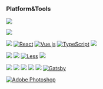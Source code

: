 <!-- ### Hi there 👋 -->

### Platform&Tools

<!-- [![](https://img.shields.io/badge/OS-Arch%20Linux-33aadd?style=flat-square&logo=arch-linux&logoColor=ffffff)](https://www.archlinux.org/) -->
<!-- [![](https://img.shields.io/badge/macOS-BigSur-292e33?style=flat-square&logo=apple&logoColor=ffffff)](https://www.apple.com/macos/big-sur/) -->
<!-- [![](https://img.shields.io/badge/Windows-10-2376bc?style=flat-square&logo=windows&logoColor=ffffff)](https://www.microsoft.com/windows/get-windows-10) -->
[![](https://img.shields.io/badge/IDE-Visual%20Studio%20Code-blue?style=flat-square&logo=visual-studio-code&logoColor=ffffff)](https://code.visualstudio.com/)

<!-- [![](https://img.shields.io/badge/OnePlus-7%20Pro-f5010c?style=flat-square&logo=oneplus&logoColor=ffffff)](https://www.oneplus.com/) -->
[![](https://img.shields.io/badge/iPhone-8-999999?style=flat-square&logo=apple&logoColor=ffffff)](https://www.apple.com/)
<!-- [![](https://img.shields.io/badge/Blackberry-Classic-000000?style=flat-square&logo=blackberry&logoColor=ffffff)](https://www.blackberry.com/) -->

[![](https://img.shields.io/badge/-JavaScript-f7e018?style=flat-square&logo=javascript&logoColor=white)](https://www.ecma-international.org/)
[![React](https://img.shields.io/badge/react-%2320232a.svg?style=flat-square&logo=react&logoColor=%2361DAFB)](https://reactjs.org/)
[![Vue.js](https://img.shields.io/badge/vuejs-%2335495e.svg?style=flat-square&logo=vuedotjs&logoColor=%234FC08D)](https://vuejs.org/)
[![TypeScript](https://img.shields.io/badge/typescript-%23007ACC.svg?style=flat-square&logo=typescript&logoColor=white)]()
[![](https://img.shields.io/badge/-Webpack-8dd6f9?style=flat-square&logo=webpack&logoColor=white)](https://webpack.js.org/)
<!-- [![](https://img.shields.io/badge/-Docker-2496ED?style=flat-square&logo=docker&logoColor=ffffff)](https://www.docker.com/) -->
[![](https://img.shields.io/badge/-HTML5-E34F26?style=flat-square&logo=html5&logoColor=white)](https://html.spec.whatwg.org/)
[![](https://img.shields.io/badge/-CSS3-1572B6?style=flat-square&logo=css3&logoColor=white)](https://www.w3.org/Style/CSS/)
[![Less](https://img.shields.io/badge/less-2B4C80?style=flat-square&logo=less&logoColor=white)](https://lesscss.org/)
[![](https://img.shields.io/badge/-Sass-cc6699?style=flat-square&logo=sass&logoColor=white)](https://sass-lang.com/)
<!-- [![](https://img.shields.io/badge/-MariaDB-003545?style=flat-square&logo=mariadb&logoColor=white)](https://mariadb.com/) -->
[![](https://img.shields.io/badge/-NPM-cb3837?style=flat-square&logo=npm&logoColor=white)](https://npmjs.com/)
[![](https://img.shields.io/badge/-Git-f05032?style=flat-square&logo=git&logoColor=white)](https://git-scm.com/)
[![](https://img.shields.io/badge/-Linux-fcc624?style=flat-square&logo=linux&logoColor=white)](https://www.linuxfoundation.org/)
[![](https://img.shields.io/badge/node.js-6DA55F?style=flat-square&logo=node.js&logoColor=ffffff)](https://nodejs.org/)
[![](https://img.shields.io/badge/-Nginx-269539?style=flat-square&logo=nginx&logoColor=ffffff)](https://nginx.org/)
[![Gatsby](https://img.shields.io/badge/Gatsby-%23663399.svg?style=flat-square&logo=gatsby&logoColor=white)](https://www.gatsbyjs.com/)

[![Adobe Photoshop](https://img.shields.io/badge/adobephotoshop-%2331A8FF.svg?style=flat-square&logo=adobephotoshop&logoColor=white)](https://www.adobe.com/products/photoshop.html)
<!-- [![](https://img.shields.io/badge/-Vue.js-4fc08d?style=flat-square&logo=vue-dot-js&logoColor=ffffff)](https://vuejs.org/) -->
<!-- [![](https://img.shields.io/badge/-Stylus-ff6347?style=flat-square&logo=stylus&logoColor=ffffff)](https://stylus-lang.com/) -->
<!-- [![](https://img.shields.io/badge/-PostCSS-dd3a0a?style=flat-square&logo=postcss&logoColor=white)](https://postcss.org/) -->
<!--
**zqcccc/zqcccc** is a ✨ _special_ ✨ repository because its `README.md` (this file) appears on your GitHub profile.

Here are some ideas to get you started:

- 🔭 I’m currently working on ...
- 🌱 I’m currently learning ...
- 👯 I’m looking to collaborate on ...
- 🤔 I’m looking for help with ...
- 💬 Ask me about ...
- 📫 How to reach me: ...
- 😄 Pronouns: ...
- ⚡ Fun fact: ...
-->
